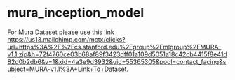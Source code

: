 # mura_inception_model
For Mura Dataset please use this link https://us13.mailchimp.com/mctx/clicks?url=https%3A%2F%2Fcs.stanford.edu%2Fgroup%2Fmlgroup%2FMURA-v1.1.zip&h=72f4760ce03b68af89f3423dff01a109d5051a18c42cb4415f8e41d82d0b2db6&v=1&xid=4a3e9d3932&uid=55365305&pool=contact_facing&subject=MURA-v1.1%3A+Link+To+Dataset.
